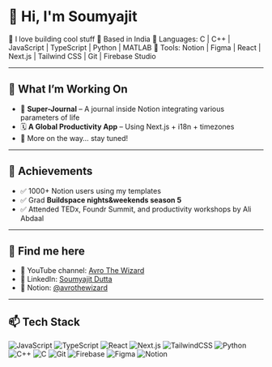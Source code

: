 # 👋 Hi, I'm Soumyajit
🎯 I love building cool stuff 
📍 Based in India
🔧 Languages: C | C++ | JavaScript | TypeScript | Python | MATLAB
🎨 Tools: Notion | Figma  | React | Next.js | Tailwind CSS | Git | Firebase Studio

---

## 🚀 What I’m Working On

- 🧠 **Super-Journal** – A journal inside Notion integrating various parameters of life
- 🗓️ **A Global Productivity App** – Using Next.js + i18n + timezones
- 🧰 More on the way… stay tuned!

---

## 🌟 Achievements

- ✅ 1000+ Notion users using my templates
- ✅ Grad **Buildspace nights&weekends season 5**
- ✅ Attended TEDx, Foundr Summit, and productivity workshops by Ali Abdaal

---

## 💬 Find me here

- 🔗 YouTube channel: [Avro The Wizard](https://www.youtube.com/@avrothewizard)
- 🔗 LinkedIn: [Soumyajit Dutta](https://linkedin.com/in/thesoumyajitdutta)
- 🔗 Notion: [@avrothewizard](https://www.notion.com/@avrothewizard)

---

## 📫 Tech Stack

![JavaScript](https://img.shields.io/badge/-JavaScript-black?style=flat-square&logo=javascript)
![TypeScript](https://img.shields.io/badge/-TypeScript-black?style=flat-square&logo=typescript)
![React](https://img.shields.io/badge/-React-black?style=flat-square&logo=react)
![Next.js](https://img.shields.io/badge/-Next.js-black?style=flat-square&logo=next.js)
![TailwindCSS](https://img.shields.io/badge/-Tailwind-black?style=flat-square&logo=tailwind-css)
![Python](https://img.shields.io/badge/-Python-black?style=flat-square&logo=python)
![C++](https://img.shields.io/badge/-C++-black?style=flat-square&logo=c%2b%2b)
![C](https://img.shields.io/badge/-C-black?style=flat-square&logo=c)
![Git](https://img.shields.io/badge/-Git-black?style=flat-square&logo=git)
![Firebase](https://img.shields.io/badge/-Firebase-black?style=flat-square&logo=firebase)
![Figma](https://img.shields.io/badge/-Figma-black?style=flat-square&logo=figma)
![Notion](https://img.shields.io/badge/-Notion-black?style=flat-square&logo=notion)

